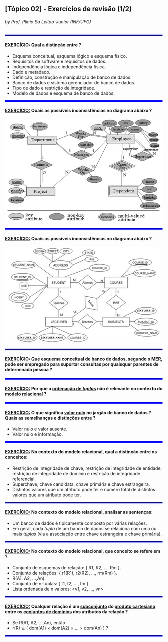 ## [Tópico 02] - Exercícios de revisão (1/2)
###### *by Prof. Plinio Sa Leitao-Junior (INF/UFG)*

<hr style="border:2px solid blue">

#### <ins>EXERCÍCIO:</ins> Qual a distinção entre ?
- Esquema conceitual, esquema lógico e esquema físico.
- Requisitos de software e requisitos de dados.
- Independência lógica e independência física.
- Dado e metadado.
- Definição, construção e manipulação de banco de dados.
- Banco de dados e sistema gerenciador de banco de dados.
- Tipo de dado e restrição de integridade.
- Modelo de dados e esquema de banco de dados.

<hr style="border:2px solid blue">

#### <ins>EXERCÍCIO:</ins> Quais as possíveis inconsistências no diagrama abaixo ?

<img src="../media/revisao-der-00.jpg" width="600">

<hr style="border:2px solid blue">

#### <ins>EXERCÍCIO:</ins> Quais as possíveis inconsistências no diagrama abaixo ?

<img src="../media/revisao-der-01.jpg" width="500">

<hr style="border:2px solid blue">

#### <ins>EXERCÍCIO:</ins> Que esquema conceitual de banco de dados, segundo o MER, pode ser empregado para suportar consultas por quaisquer parentes de determinada pessoa ?

<hr style="border:2px solid blue">

#### <ins>EXERCÍCIO:</ins> Por que a <ins>ordenação de _tuplas_</ins> não é relevante no contexto do <ins>modelo relacional</ins> ?

<hr style="border:2px solid blue">

#### <ins>EXERCÍCIO:</ins> O que significa <ins>valor nulo</ins> no jargão de banco de dados ? Quais as semelhanças e distinções entre ?
- Valor nulo e valor ausente.
- Valor nulo e informação.

<hr style="border:2px solid blue">

#### <ins>EXERCÍCIO:</ins> No contexto do modelo relacional, qual a distinção entre os conceitos:
- Restrição de integridade de chave, restrição de integridade de entidade, restrição de integridade de domínio e restrição de integridade referencial.
- Superchave, chave candidata, chave primária e chave estrangeira.
- Distintos valores que um atributo pode ter e número total de distintos valores que um atributo pode ter.

<hr style="border:2px solid blue">

#### <ins>EXERCÍCIO:</ins> No contexto do modelo relacional, analisar as sentenças:
- Um banco de dados é tipicamente composto por várias relações.
- Em geral, cada _tupla_ de um banco de dados se relaciona com uma ou mais _tuplas_ (via a associação entre chave estrangeira e chave primária).

<hr style="border:2px solid blue">

#### <ins>EXERCÍCIO:</ins> No contexto do modelo relacional, que conceito se refere em ?

- Conjunto de esquemas de relação: { R1, R2, ..., Rm }.
- Conjunto de relações: { r1(R1), r2(R2), ..., rm(Rm) }.
- R(A1, A2, ...,An).
- Conjunto de n-tuplas: { t1, t2, ..., tm }.
- Lista ordenada de n valores: <v1, v2, ..., vn>

<hr style="border:2px solid blue">

#### <ins>EXERCÍCIO:</ins> Qualquer relação é um <ins>subconjunto</ins> do <ins>produto cartesiano</ins> entre os <ins>conjuntos de domínios</ins> dos atributos da relação ?
- Se R(A1, A2, ...,An), então
- r(R) ⊆ ( dom(A1) × dom(A2) × ... × dom(An) ) ?

<hr style="border:2px solid blue">

